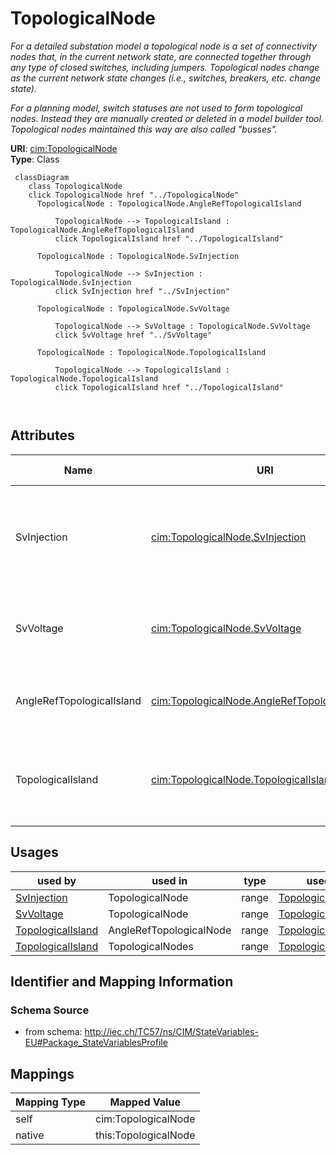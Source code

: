 # TopologicalNode


_For a detailed substation model a topological node is a set of connectivity nodes that, in the current network state, are connected together through any type of closed switches, including  jumpers. Topological nodes change as the current network state changes (i.e., switches, breakers, etc. change state)._

_For a planning model, switch statuses are not used to form topological nodes. Instead they are manually created or deleted in a model builder tool. Topological nodes maintained this way are also called "busses"._





**URI**: [cim:TopologicalNode](http://iec.ch/TC57/CIM100#TopologicalNode)<br />
**Type**: Class




```mermaid
 classDiagram
    class TopologicalNode
    click TopologicalNode href "../TopologicalNode"
      TopologicalNode : TopologicalNode.AngleRefTopologicalIsland
        
          TopologicalNode --> TopologicalIsland : TopologicalNode.AngleRefTopologicalIsland
          click TopologicalIsland href "../TopologicalIsland"
        
      TopologicalNode : TopologicalNode.SvInjection
        
          TopologicalNode --> SvInjection : TopologicalNode.SvInjection
          click SvInjection href "../SvInjection"
        
      TopologicalNode : TopologicalNode.SvVoltage
        
          TopologicalNode --> SvVoltage : TopologicalNode.SvVoltage
          click SvVoltage href "../SvVoltage"
        
      TopologicalNode : TopologicalNode.TopologicalIsland
        
          TopologicalNode --> TopologicalIsland : TopologicalNode.TopologicalIsland
          click TopologicalIsland href "../TopologicalIsland"
        
      
```




<!-- no inheritance hierarchy -->


## Attributes


| Name | URI | Cardinality and Range | Description | Inheritance |
| ---  | --- | --- | --- | --- |
| SvInjection | [cim:TopologicalNode.SvInjection](http://iec.ch/TC57/CIM100#TopologicalNode.SvInjection) | 0..1 <br />  [SvInjection](SvInjection.md)  | The injection flows state variables associated with the topological node | direct |
| SvVoltage | [cim:TopologicalNode.SvVoltage](http://iec.ch/TC57/CIM100#TopologicalNode.SvVoltage) | 0..1 <br />  [SvVoltage](SvVoltage.md)  | The state voltage associated with the topological node | direct |
| AngleRefTopologicalIsland | [cim:TopologicalNode.AngleRefTopologicalIsland](http://iec.ch/TC57/CIM100#TopologicalNode.AngleRefTopologicalIsland) | 0..1 <br />  [TopologicalIsland](TopologicalIsland.md)  | The island for which the node is an angle reference | direct |
| TopologicalIsland | [cim:TopologicalNode.TopologicalIsland](http://iec.ch/TC57/CIM100#TopologicalNode.TopologicalIsland) | 0..1 <br />  [TopologicalIsland](TopologicalIsland.md)  | A topological node belongs to a topological island | direct |





## Usages

| used by | used in | type | used |
| ---  | --- | --- | --- |
| [SvInjection](SvInjection.md) | TopologicalNode | range | [TopologicalNode](TopologicalNode.md) |
| [SvVoltage](SvVoltage.md) | TopologicalNode | range | [TopologicalNode](TopologicalNode.md) |
| [TopologicalIsland](TopologicalIsland.md) | AngleRefTopologicalNode | range | [TopologicalNode](TopologicalNode.md) |
| [TopologicalIsland](TopologicalIsland.md) | TopologicalNodes | range | [TopologicalNode](TopologicalNode.md) |






## Identifier and Mapping Information







### Schema Source


* from schema: http://iec.ch/TC57/ns/CIM/StateVariables-EU#Package_StateVariablesProfile





## Mappings

| Mapping Type | Mapped Value |
| ---  | ---  |
| self | cim:TopologicalNode |
| native | this:TopologicalNode |




